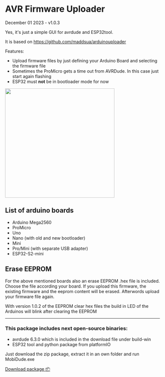 # AVR Firmware Uploader

December 01 2023 - v1.0.3

Yes, it's just a simple GUI for avrdude and ESP32tool.

It is based on https://github.com/maddsua/arduinouploader

Features:
- Upload firmware files by just defining your Arduino Board and selecting the firmware file
- Sometimes the ProMicro gets a time out from AVRDude. In this case just start again flashing
- ESP32 must **not** be in bootloader mode for now

<img src="info/interface-102.jpg" width="356"/>


## List of arduino boards
- Arduino Mega2560
- ProMicro
- Uno
- Nano (with old and new bootloader)
- Mini
- Pro/Mini (with separate USB adapter)
- ESP32-S2-mini

## Erase EEPROM
For the above mentioned boards also an erase EEPROM .hex file is included.
Choose the file according your board.
If you upload this firmware, the existing firmware and the eeprom content will be erased.
Afterwords upload your firmware file again.

With version 1.0.2 of the EEPROM clear hex files the build in LED of the Arduinos will blink after clearing the EEPROM

---

### This package includes next open-source binaries:

 - avrdude 6.3.0 which is included in the download file under build-win
 - ESP32 tool and python package from platformIO

Just download the zip package, extract it in an own folder and run MobiDude.exe


[Download package 📦](build-win/MobiDude-1.0.3.zip)
